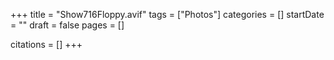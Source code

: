 +++
title = "Show716Floppy.avif"
tags = ["Photos"]
categories = []
startDate = ""
draft = false
pages = []

citations = []
+++
